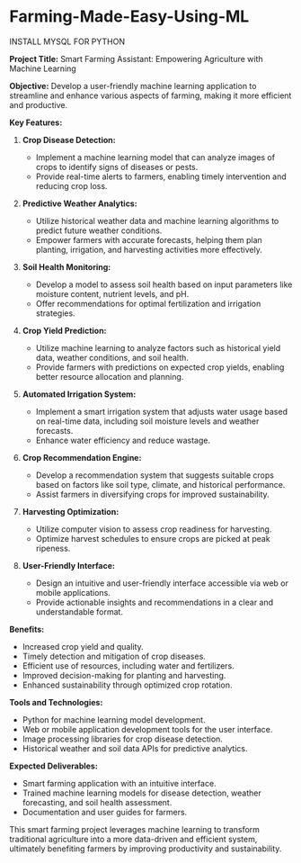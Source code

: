 # Farming-Made-Easy-Using-ML

INSTALL MYSQL FOR PYTHON

**Project Title:** Smart Farming Assistant: Empowering Agriculture with Machine Learning

**Objective:**
Develop a user-friendly machine learning application to streamline and enhance various aspects of farming, making it more efficient and productive.

**Key Features:**

1. **Crop Disease Detection:**
   - Implement a machine learning model that can analyze images of crops to identify signs of diseases or pests.
   - Provide real-time alerts to farmers, enabling timely intervention and reducing crop loss.

2. **Predictive Weather Analytics:**
   - Utilize historical weather data and machine learning algorithms to predict future weather conditions.
   - Empower farmers with accurate forecasts, helping them plan planting, irrigation, and harvesting activities more effectively.

3. **Soil Health Monitoring:**
   - Develop a model to assess soil health based on input parameters like moisture content, nutrient levels, and pH.
   - Offer recommendations for optimal fertilization and irrigation strategies.

4. **Crop Yield Prediction:**
   - Utilize machine learning to analyze factors such as historical yield data, weather conditions, and soil health.
   - Provide farmers with predictions on expected crop yields, enabling better resource allocation and planning.

5. **Automated Irrigation System:**
   - Implement a smart irrigation system that adjusts water usage based on real-time data, including soil moisture levels and weather forecasts.
   - Enhance water efficiency and reduce wastage.

6. **Crop Recommendation Engine:**
   - Develop a recommendation system that suggests suitable crops based on factors like soil type, climate, and historical performance.
   - Assist farmers in diversifying crops for improved sustainability.

7. **Harvesting Optimization:**
   - Utilize computer vision to assess crop readiness for harvesting.
   - Optimize harvest schedules to ensure crops are picked at peak ripeness.

8. **User-Friendly Interface:**
   - Design an intuitive and user-friendly interface accessible via web or mobile applications.
   - Provide actionable insights and recommendations in a clear and understandable format.

**Benefits:**
- Increased crop yield and quality.
- Timely detection and mitigation of crop diseases.
- Efficient use of resources, including water and fertilizers.
- Improved decision-making for planting and harvesting.
- Enhanced sustainability through optimized crop rotation.

**Tools and Technologies:**
- Python for machine learning model development.
- Web or mobile application development tools for the user interface.
- Image processing libraries for crop disease detection.
- Historical weather and soil data APIs for predictive analytics.

**Expected Deliverables:**
- Smart farming application with an intuitive interface.
- Trained machine learning models for disease detection, weather forecasting, and soil health assessment.
- Documentation and user guides for farmers.

This smart farming project leverages machine learning to transform traditional agriculture into a more data-driven and efficient system, ultimately benefiting farmers by improving productivity and sustainability.
